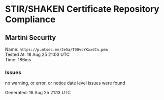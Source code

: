 # STIR/SHAKEN Certificate Repository Compliance

## Martini Security

Name: `https://p.mtsec.me/2e5a/T00vcYKxxdCn.pem`\
Tested At: 18 Aug 25 21:03 UTC\
Time: 186ms

### Issues

no warning, or error, or notice date level issues were found

Generated: 18 Aug 25 21:13 UTC